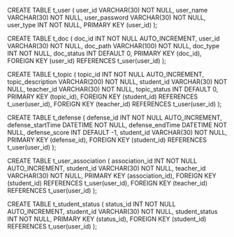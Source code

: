 CREATE TABLE t_user (
user_id VARCHAR(30) NOT NULL,
user_name VARCHAR(30) NOT NULL,
user_password VARCHAR(30) NOT NULL,
user_type INT NOT NULL,
PRIMARY KEY (user_id)
);

CREATE TABLE t_doc (
doc_id INT NOT NULL AUTO_INCREMENT,
user_id VARCHAR(30) NOT NULL,
doc_path VARCHAR(100) NOT NULL,
doc_type INT NOT NULL,
doc_status INT DEFAULT 0,
PRIMARY KEY (doc_id),
FOREIGN KEY (user_id) REFERENCES t_user(user_id)
);

CREATE TABLE t_topic (
topic_id INT NOT NULL AUTO_INCREMENT,
topic_description VARCHAR(200) NOT NULL,
student_id VARCHAR(30) NOT NULL,
teacher_id VARCHAR(30) NOT NULL,
topic_status INT DEFAULT 0,
PRIMARY KEY (topic_id),
FOREIGN KEY (student_id) REFERENCES t_user(user_id),
FOREIGN KEY (teacher_id) REFERENCES t_user(user_id)
);

CREATE TABLE t_defense (
defense_id INT NOT NULL AUTO_INCREMENT,
defense_startTime DATETIME NOT NULL,
defense_endTime DATETIME NOT NULL,
defense_score INT DEFAULT -1,
student_id VARCHAR(30) NOT NULL,
PRIMARY KEY (defense_id),
FOREIGN KEY (student_id) REFERENCES t_user(user_id)
);

CREATE TABLE t_user_association (
association_id INT NOT NULL AUTO_INCREMENT,
student_id VARCHAR(30) NOT NULL,
teacher_id VARCHAR(30) NOT NULL,
PRIMARY KEY (association_id),
FOREIGN KEY (student_id) REFERENCES t_user(user_id),
FOREIGN KEY (teacher_id) REFERENCES t_user(user_id)
);

CREATE TABLE t_student_status (
status_id INT NOT NULL AUTO_INCREMENT,
student_id VARCHAR(30) NOT NULL,
student_status INT NOT NULL,
PRIMARY KEY (status_id),
FOREIGN KEY (student_id) REFERENCES t_user(user_id)
);

